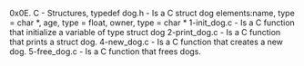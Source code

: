 0x0E. C - Structures, typedef
dog.h - Is a C struct dog elements:name, type = char *, age, type = float, owner, type = char *
1-init_dog.c - Is a C function that initialize a variable of type struct dog
2-print_dog.c - Is a C function that prints a struct dog.
4-new_dog.c - Is a C function that creates a new dog.
5-free_dog.c - Is a C function that frees dogs.
